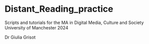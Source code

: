 # Distant_Reading_practice

Scripts and tutorials for the MA in Digital Media, Culture and Society
University of Manchester
2024


Dr Giulia Grisot
